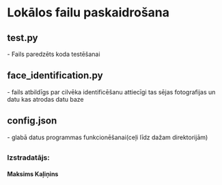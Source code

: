 <h1>Lokālos failu paskaidrošana</h1>
<h2>test.py</h2> - Fails paredzēts koda testēšanai
<h2>face_identification.py</h2> - fails atbildīgs par cilvēka identificēšanu attiecīgi tas sējas fotografijas un datu kas atrodas datu baze
<h2>config.json</h2> - glabā datus programmas funkcionēšanai(ceļi līdz dažam direktorijām)
<h2></h2>
<h2></h2>
<h3>Izstradatājs: <h4>Maksims Kaļiņins</h4></h3>


